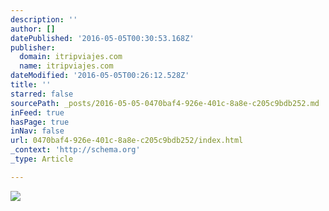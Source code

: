 ```yaml
---
description: ''
author: []
datePublished: '2016-05-05T00:30:53.168Z'
publisher:
  domain: itripviajes.com
  name: itripviajes.com
dateModified: '2016-05-05T00:26:12.528Z'
title: ''
starred: false
sourcePath: _posts/2016-05-05-0470baf4-926e-401c-8a8e-c205c9bdb252.md
inFeed: true
hasPage: true
inNav: false
url: 0470baf4-926e-401c-8a8e-c205c9bdb252/index.html
_context: 'http://schema.org'
_type: Article

---
```

![](http://itripviajes.com/wp-content/uploads/2014/10/1600x1200-9-1024x768.jpg)